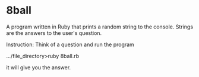 # 8ball
A program written in Ruby that prints a random string to the console. Strings are the answers to the user's question.

Instruction:
Think of a question and run the program

.../file_directory>ruby 8ball.rb

it will give you the answer.
